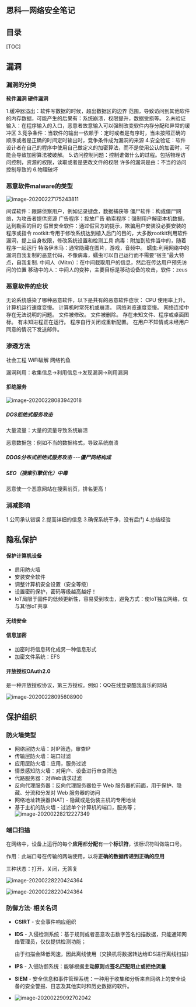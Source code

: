 ## 思科—网络安全笔记

## 目录

[TOC]

## 漏洞

### 漏洞的分类

**软件漏洞 硬件漏洞**

1.缓冲器溢出：软件写数据的时候，超出数据区的边界 范围，导致访问到其他软件的内存数据，可能产生的后果有：系统崩溃，权限提升，数据受损等。 		2.未验证输入：在程序输入的入口，恶意者故意输入可以强制改变软件内存分配和异常的缓冲区 		3.竞争条件：当软件的输出一依赖于：定时或者是有序时，当未按照正确的顺序或者是正确的时间定时输出时，竞争条件成为漏洞的来源 		4.安全验证：软件设计者在自己的程序中使用自己做定义的加密算法，而不是使用公认的加密时，可能会导致加密算法被破解。 		5.访问控制问题：控制谁做什么的过程。包括物理访问控制，资源的权限，读取或者是更改文件的权限 	许多的漏洞是由：不当的访问控制导致的 		6.物理破坏

### 恶意软件malware的类型

![image-20200227175243811](https://raw.githubusercontent.com/1668558792/img/master/image-20200227175243811.png)

间谍软件：跟踪侦察用户，例如记录键盘，数据捕获等 	僵尸软件：构成僵尸网络，为攻击者提供资源 	广告程序：投放广告 	勒索程序：强制用户解密本机数据，达到勒索的目的 	假冒安全软件：通过假官方的提示，欺骗用户安装没必要安装的程序或指令	rootkit:专用于修改系统达到植入后门的目的，大多数rootkit利用软件漏洞，提上自身权限，修改系统设置和检测工具 	病毒：附加到软件当中的，随着程序一起运行 	特洛伊木马：通常隐藏在图片，游戏，音频中。	蠕虫:利用网络中的漏洞自我复制的恶意代码，不像病毒，蠕虫可以自己运行而不需要“宿主”最大特点，自我复制. 	中间人（Mitm）：在中间截取用户的信息，然后在传达用户预先访问的位置 	移动中的人：中间人的变种，主要目标是移动设备的攻击，软件：zeus

### 恶意软件的症状

无论系统感染了哪种恶意软件，以下是共有的恶意软件症状： 	CPU 使用率上升。 	计算机运行速度变慢。 	计算机时常死机或崩溃。 	网络浏览速度变慢。 	网络连接中存在无法说明的问题。 	文件被修改。 	文件被删除。 	存在未知文件、程序或桌面图标。 	有未知进程正在运行。 	程序自行关闭或重新配置。 	在用户不知情或未经用户同意的情况下发送邮件。

### 渗透方法

社会工程	WiFi破解  网络钓鱼	

漏洞利用：收集信息->利用信息->发现漏洞->利用漏洞



#### 拒绝服务

![image-20200228083942018](https://raw.githubusercontent.com/1668558792/img/master/image-20200228083942018.png)

##### DOS拒绝式服务攻击

大量流量：大量的流量导致系统崩溃

恶意数据包：例如不当的数据格式，导致系统崩溃

##### DDOS分布式拒绝式服务攻击 ---僵尸网络构成

##### SEO（搜索引擎优化）中毒

恶意使一个恶意网站在搜索前页，排名更高！

### 消减影响

1.公司承认错误 	2.提高详细的信息 	3.确保系统干净，没有后门 	4.总结经验

## 隐私保护

#### 保护计算机设备

- 启用防火墙
- 安装安全软件
- 调整计算机安全设置（安全等级）
- 设置密码保护，密码等级越高越好！
- IoT局限于固件的低频更新性，容易受到攻击，避免方式：使IoT独立网络，仅与其他IoT共享

#### 无线安全

#### 信息加密

- 加密时将信息转化成另一种信息形式
- 加密文件系统：EFS

#### 开放授权OAuth2.0

是一种开放授权协议，第三方授权。例如：QQ在线登录酷我音乐的网站

![image-20200228095608900](https://raw.githubusercontent.com/1668558792/img/master/image-20200228095608900.png)

 

 

## 保护组织

### 防火墙类型

- 网络层防火墙：对IP筛选，审查IP
- 传输层防火墙：端口过滤
- 应用层防火墙：应用，服务过滤
- 情景感知防火墙：对用户、设备进行审查筛选
- 代路服务器：对Web请求过滤
- 反向代理服务器：反向代理服务器位于 Web 服务器的前面，用于保护、隐藏、分流和分发对 Web 服务器的访问
- 网络地址转换器(NAT) - 隐藏或是伪装主机的专用地址
- 基于主机的防火墙 - 过滤单个计算机的端口，服务等；![image-20200228212227349](https://raw.githubusercontent.com/1668558792/img/master/image-20200228212227349.png)

### 端口扫描

在网络中，设备上运行的每个**应用**都**分配**有一个**标识符**，该标识符叫做端口号。

作用：此端口号在传输的两端使用，以将**正确的数据传递到正确的应用**

三种状态：打开，关闭，无答复

![image-20200228220424364](https://raw.githubusercontent.com/1668558792/img/master/image-20200228220424364.png)

 ![image-20200228220424364](https://raw.githubusercontent.com/1668558792/img/master/image-20200228220424364.png)



### 防御方法· 相关名词

- **CSIRT**  -  安全事件响应组织

- **IDS**  - 入侵检测系统：基于规则或者恶意攻击数字签名扫描数据，只能通知网络管理员，仅仅提供检测功能；

  ​	由于扫描会降低网速，因此离线使用（交换机将数据转达给IDS进行离线扫描）

- **IPS** -  入侵防御系统：能够根据**主动原则**或**签名匹配阻止或拒绝流量**

- **SIEM** - 安全信息和事件管理系统：一种用于收集和分析来自网络上的安全设备的安全警报、日志及其他实时和历史数据的软件。

- ![image-20200229092702042](https://raw.githubusercontent.com/1668558792/img/master/image-20200229092702042.png)



